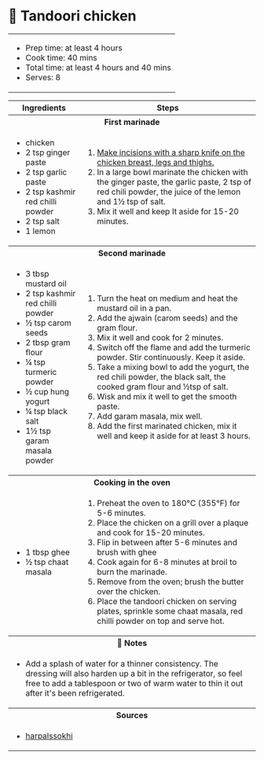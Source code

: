 # 🍗 Tandoori chicken

<table class="table table-striped">
    <tr>
        <td colspan="2">
        <ul>
            <li>Prep time: at least 4 hours</li>
            <li>Cook time: 40 mins</li>
            <li>Total time: at least 4 hours and 40 mins</li>
            <li>Serves: 8</li>
        </ul>
        </td>
    </tr>
</table>

<table class="table table-striped">
  <thead>
    <tr>
      <th scope="col">Ingredients</th>
      <th scope="col">Steps</th>
    </tr>
  </thead>
  <tbody>
    <tr>
      <th colspan="2">First marinade</th>
    </tr>
    <tr>
      <td scope="row">
        <ul>
            <li>chicken</li>
            <li>2 tsp ginger paste</li>
            <li>2 tsp garlic paste</li>
            <li>2 tsp kashmir red chilli powder</li>
            <li>2 tsp salt</li>
            <li>1 lemon</li>
        </ul>
      </td>
      <td>
        <ol>
            <li><a href="http://harpalssokhi.com/recipe/how-to-cut-chicken-for-tandoori/" target="_blank">Make incisions with a sharp knife on the chicken breast, legs and thighs.</a></li>
            <li>In a large bowl marinate the chicken with the ginger paste, the garlic paste, 2 tsp of red chili powder, the juice of the lemon and 1½ tsp of salt.</li>
            <li>Mix it well and keep It aside for 15-20 minutes.</li>
        </ol>
      </td>
    </tr>
    <tr>
      <th colspan="2">Second marinade</th>
    </tr>
    <tr>
      <td scope="row">
        <ul>
            <li>3 tbsp mustard oil</li>
            <li>2 tsp kashmir red chilli powder</li>
            <li>½ tsp carom seeds</li>
            <li>2 tbsp gram flour</li>
            <li>¼ tsp turmeric powder</li>
            <li>½ cup hung yogurt</li>
            <li>¼ tsp black salt</li>
            <li>1½ tsp garam masala powder</li>
        </ul>
      </td>
      <td>
        <ol>
            <li>Turn the heat on medium and heat the mustard oil in a pan.</li>
            <li>Add the ajwain (carom seeds) and the gram flour.</li>
            <li>Mix it well and cook for 2 minutes.</li>
            <li>Switch off the flame and add the turmeric powder. Stir continuously. Keep it aside.</li>
            <li>Take a mixing bowl to add the yogurt, the red chili powder, the black salt, the cooked gram flour and ½tsp of salt.</li>
            <li>Wisk and mix it well to get the smooth paste.</li>
            <li>Add garam masala, mix well.</li>
            <li>Add the first marinated chicken, mix it well and keep it aside for at least 3 hours.</li>
        </ol>
      </td>
    </tr>
    <tr>
      <th colspan="2">Cooking in the oven</th>
    </tr>
    <tr>
      <td scope="row">
        <ul>
            <li>1 tbsp ghee</li>
            <li>½ tsp chaat masala</li>
        </ul>
      </td>
      <td>
        <ol>
            <li>Preheat the oven to 180°C (355°F) for 5-6 minutes.</li>
            <li>Place the chicken on a grill over a plaque and cook for 15-20 minutes.</li>
            <li>Flip in between after 5-6 minutes and brush with ghee</li>
            <li>Cook again for 6-8 minutes at broil to burn the marinade.</li>
            <li>Remove from the oven; brush the butter over the chicken.</li>
            <li>Place the tandoori chicken on serving plates, sprinkle some chaat masala, red chilli powder on top and serve hot.</li>
        </ol>
      </td>
    </tr>
    <tr>
      <th colspan="2">📝 Notes</th>
    </tr>
    <tr>
      <td colspan="2">
        <ul>
            <li>Add a splash of water for a thinner consistency. The dressing will also harden up a bit in the refrigerator, so feel free to add a tablespoon or two of warm water to thin it out after it's been refrigerated.</li>
        </ul>
      </td>
    </tr>
    <tr>
      <th colspan="2">Sources</th>
    </tr>
    <tr>
      <td colspan="2">
        <ul>
            <li><a href="https://harpalssokhi.com/recipe/tandoori-chicken-in-oven/" target="_blank">harpalssokhi</a></li>
        </ul>
      </td>
    </tr>
  </tbody>
</table>
